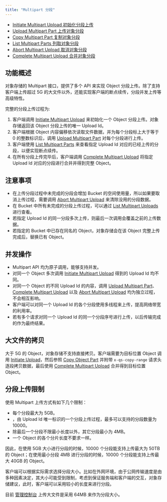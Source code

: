 ```yaml
---
title: "Multipart 分段"
---
```


- [Initiate Multipart Upload 初始化分段上传](initiate/)
- [Upload Multipart Part 上传对象分段](upload/)
- [Copy Multipart Part 复制对象分段](copy/)
- [List Multipart Parts 列取对象分段](list/)
- [Abort Multipart Upload 取消对象分段](abort/)
- [Complete Multipart Upload 合并对象分段](complete/)

## 功能概述

对象存储的 Multipart 接口，提供了多个 API 来实现 Object 分段上传。除了支持客户端上传超过 5G 的大文件以外，还能实现客户端的断点续传，分段并发上传等高级特性。

完整的分段上传过程为:

1. 客户端调用 [Initiate Multipart Upload](initiate/) 来初始化一个 Object 分段上传。对象存储返回该 Object 分段上传的唯一 Upload Id。
2. 客户端根据 Object 内容偏移依次读取文件数据，并为每个分段标上大于等于 0 的整数标识后，调用 [Upload Multipart Part](upload/) 对每个分段进行上传。
3. 客户端使用 [List Multipart Parts](list/) 来查看指定 Upload Id 对应的已经上传的分段，以便实现断点续传。
4. 在所有分段上传完毕后，客户端调用 [Complete Multipart Upload](complete/) 将指定 Upload Id 对应的分段进行合并并得到完整 Object。

## 注意事项
- 在上传分段过程中未完成的分段会增加 Bucket 的空间使用量，所以如果要取消上传过程，需要调用 [Abort Multipart Upload](abort/) 来清除没用的分段数据。
- 在 Bucket 中所有未完成的分段上传过程，可以通过 [List Multipart Uploads](/storage/object-storage/api/bucket/basic_opt/list_multipart_uploads/) 进行查看。
- 若指定 Upload Id 的同一分段多次上传，则最后一次调用会覆盖之前的上传数据。
- 若指定的 Bucket 中已存在同名的 Object，对象存储会在该 Object 完整上传完成后，替换已有 Object。

## 并发操作

- Multipart API 均为原子调用，能够支持并发。
- 对同一个 Object 多次调用 [Initiate Multipart Upload](initiate/) 得到的 Upload Id 均不同。
- 对同一个 Object 的不同 Upload Id 的内容，调用 [Upload Multipart Part](upload/)、[Complete Multipart Upload](complete/) 以及 [Abort Multipart Upload](abort/) 均为独立过程，不会相互影响。
- 客户端可以对同一个 Upload Id 的各个分段使用多线程来上传，提高网络带宽的利用率。
- 若有多个请求对同一个 Upload Id 的同一个分段序号进行上传，以后传输完成的作为最终结果。


## 大文件的拷贝

大于 5G 的 Object，对象存储不支持直接拷贝。客户端需要为目标位置 Object 调用 [Initiate Upload](initiate/)，然后参照 [Copy Object Part](copy/) 并附带 `x-qs-copy-range` 请求头逐段拷贝数据，最后使用 [Complete Multipart Upload](complete/) 合并得到目标位置 Object。

## 分段上传限制

使用 Multipart 上传方式有如下几个限制：

- 每个分段最大为 5GB。
- ，由 Upload Id 唯一标识的一个分段上传过程，最多可以支持的分段数量为 10000。
- 除最后一个分段不限最小长度以外，其它分段最小为 4MB。
- 一个 Object 的各个分片长度不要求一样。

因此，在使用 5GB 大小进行分段的时候，10000 个分段能支持上传最大为 50TB 的 Object；在使用最小分段 4MB 进行分段的时候，10000 个分段能支持上传最大 40GB 的 Object。

客户端可以根据实际需求选择分段大小。比如在外网环境，由于公网传输速度是由多种因素决定，其大小可能受到限制，考虑到保证服务端和客户端的交互，对象存储建议，此时，客户端可以采用较小的长度来进行分段。

目前 [管理控制台](http://console.yiqiyun.sd.cegn.cn/) 上传大文件是采用 64MB 来作为分段大小。
